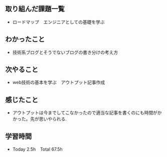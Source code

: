 ## 取り組んだ課題一覧  
- ロードマップ　エンジニアとしての基礎を学ぶ
## わかったこと  
- 技術系ブログとそうでないブログの書き分けの考え方
## 次やること  
- web技術の基本を学ぶ　アウトプット記事作成
## 感じたこと  
- アウトプットは今までしてこなかったので適当な記事を書くのにも時間がかかった。先が思いやられる.
## 学習時間  
- Today 2.5h　Total 67.5h

